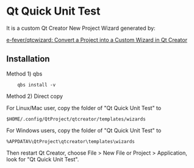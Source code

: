 Qt Quick Unit Test
=============================

It is a custom Qt Creator New Project Wizard generated by:

[e-fever/qtcwizard: Convert a Project into a Custom Wizard in Qt Creator](https://github.com/e-fever/qtcwizard)

Installation 
------------

Method 1) qbs

```
    qbs install -v
```

Method 2) Direct copy

For Linux/Mac user, copy the folder of "Qt Quick Unit Test" to 

```
$HOME/.config/QtProject/qtcreator/templates/wizards
```

For Windows users, copy the folder of "Qt Quick Unit Test" to 

```
%APPDATA%\QtProject\qtcreator\templates\wizards 
```

Then restart Qt Creator, choose File > New File or Project > Application, look for "Qt Quick Unit Test".